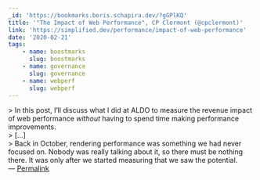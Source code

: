 ```yaml
---
_id: 'https://bookmarks.boris.schapira.dev/?gGPlKQ'
title: '"The Impact of Web Performance", CP Clermont (@cpclermont)'
link: 'https://simplified.dev/performance/impact-of-web-performance'
date: '2020-02-21'
tags:
    - name: boostmarks
      slug: boostmarks
    - name: governance
      slug: governance
    - name: webperf
      slug: webperf
---
```


&gt; In this post, I’ll discuss what I did at ALDO to measure the revenue impact
of web performance _without_ having to spend time making performance
improvements.<br /> &gt; […]<br /> &gt; Back in October, rendering performance
was something we had never focused on. Nobody was really talking about it, so
there must be nothing there. It was only after we started measuring that we saw
the potential. <br>&#8212;
<a href="https://bookmarks.boris.schapira.dev/?gGPlKQ" title="Permalink">Permalink</a>
